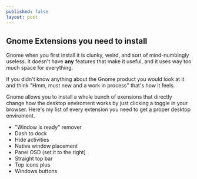 ```yaml
---
published: false
layout: post
---
```

## Gnome Extensions you need to install 

Gnome when you first install it is clunky, weird, and sort of mind-numbingly useless. it doesn't have **any** features that make it useful, and it uses way too much space for everything. 

If you didn't know anything about the Gnome product you would look at it and think "Hmm, must new and a work in process" that's how it feels. 

Gnome allows you to install a whole bunch of exensions that directly change how the desktop enviroment works by  just clicking a toggle in your browser. Here's my list of every extension you need to get a proper desktop enviroment. 

- "Window is ready" remover
- Dash to dock
- Hide activities
- Native window placement 
- Panel OSD (set it to the right)
- Straight top bar 
- Top icons plus
- Windows buttons